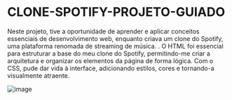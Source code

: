 # CLONE-SPOTIFY-PROJETO-GUIADO

Neste projeto, tive a oportunidade de aprender e aplicar conceitos essenciais de desenvolvimento web, enquanto criava um clone do Spotify, uma plataforma renomada de streaming de música. . O HTML foi essencial para estruturar a base do meu clone do Spotify, permitindo-me criar a arquitetura e organizar os elementos da página de forma lógica. Com o CSS, pude dar vida à interface, adicionando estilos, cores e tornando-a visualmente atraente.

![image](https://github.com/SamiraCavalcanti/CLONE-SPOTIFY-PROJETO-GUIADO/assets/86758007/5bf6db23-0c84-4ccf-98de-f9c22f6e92f1)
